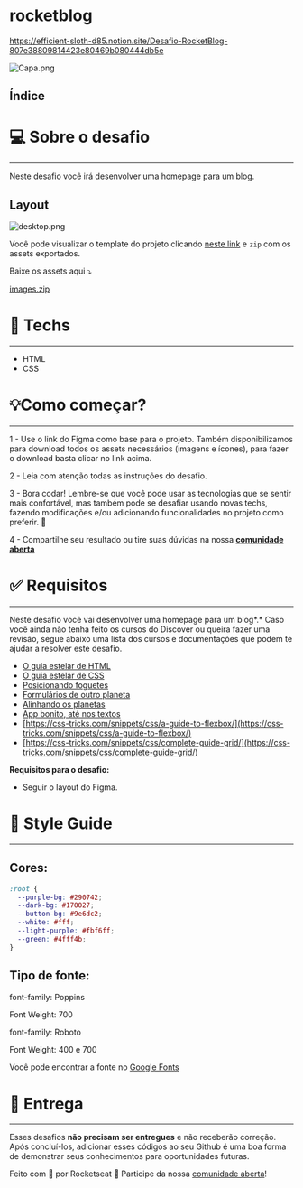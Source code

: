 # rocketblog
https://efficient-sloth-d85.notion.site/Desafio-RocketBlog-807e38809814423e80469b080444db5e


![Capa.png](https://s3-us-west-2.amazonaws.com/secure.notion-static.com/b8a44149-9ce4-490a-b689-35686ca357b4/Capa.png)

## **Índice**

# 💻 Sobre o desafio

---

Neste desafio você irá desenvolver uma homepage para um blog.

## Layout

![desktop.png](https://s3-us-west-2.amazonaws.com/secure.notion-static.com/ebac2770-72b8-4df4-ab46-c50c49634883/desktop.png)

Você pode visualizar o template do projeto clicando [neste link](https://www.figma.com/file/r4CsL6MPTAvE7EvJXjhFK4/DD-RocketBlog/duplicate)  e `zip` com os assets exportados.

Baixe os assets aqui ⤵️

[images.zip](https://s3-us-west-2.amazonaws.com/secure.notion-static.com/61e68811-afcb-4a18-8827-fe0c7a3a9c2e/images.zip)

# 🚀 **Techs**

---

- HTML
- CSS

# 💡**Como começar?**

---

1 - Use o link do Figma como base para o projeto. Também disponibilizamos para download todos os assets necessários (imagens e ícones), para fazer o download basta clicar no link acima.  

2 - Leia com atenção todas as instruções do desafio.

3 - Bora codar! Lembre-se que você pode usar as tecnologias que se sentir mais confortável, mas também pode se desafiar usando novas techs, fazendo modificações e/ou adicionando funcionalidades no projeto como preferir. 🚀

4 - Compartilhe seu resultado ou tire suas dúvidas na nossa [**comunidade aberta**](https://discord.gg/bacwY2gDCF)  

# ✅ **Requisitos**

---

Neste desafio você vai desenvolver uma homepage para um blog*.* Caso você ainda não tenha feito os cursos do Discover ou queira fazer uma revisão, segue abaixo uma lista dos cursos e documentações que podem te ajudar a resolver este desafio.

- [O guia estelar de HTML](https://app.rocketseat.com.br/node/o-guia-estelar-de-html)
- [O guia estelar de CSS](https://app.rocketseat.com.br/node/o-guia-estelar-de-css)
- [Posicionando foguetes](https://app.rocketseat.com.br/node/posicionando-foguetes)
- [Formulários de outro planeta](https://app.rocketseat.com.br/node/formularios-de-outro-planeta)
- [Alinhando os planetas](https://app.rocketseat.com.br/node/flexbox)
- [App bonito, até nos textos](https://app.rocketseat.com.br/node/flexbox)
- [https://css-tricks.com/snippets/css/a-guide-to-flexbox/](https://css-tricks.com/snippets/css/a-guide-to-flexbox/)
- [https://css-tricks.com/snippets/css/complete-guide-grid/](https://css-tricks.com/snippets/css/complete-guide-grid/)

**Requisitos para o desafio:**

- Seguir o layout do Figma.

# 🎨 Style Guide

---

## **Cores:**

```css
:root {
  --purple-bg: #290742;
  --dark-bg: #170027;
  --button-bg: #9e6dc2;
  --white: #fff;
  --light-purple: #fbf6ff;
  --green: #4fff4b;
}
```

## **Tipo de fonte:**

font-family: Poppins 

Font Weight: 700

font-family: Roboto

Font Weight: 400 e 700

Você pode encontrar a fonte no [Google Fonts](https://fonts.google.com/) 

# 📅 Entrega

---

Esses desafios **não precisam ser entregues** e não receberão correção. Após concluí-los, adicionar esses códigos ao seu Github é uma boa forma de demonstrar seus conhecimentos para oportunidades futuras.

Feito com 💜 por Rocketseat 👋 Participe da nossa [comunidade aberta](https://discord.gg/bacwY2gDCF)!
